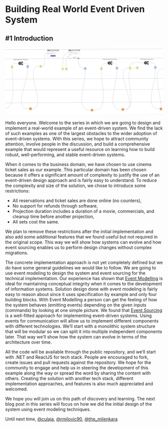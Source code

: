 # Building Real World Event Driven System
## #1 Introduction

![alt text for screen readers](./resources/1-intro.jpg "Event Modeling in action")

Hello everyone. Welcome to the series in which we are going to design and implement a real-world example of an event-driven system.
We find the lack of such examples as one of the largest obstacles to the wider adoption of event-driven systems.
With this series, we hope to attract community attention, involve people in the discussion, and build a comprehensive example that would represent a useful resource on learning how to build robust, well-performing, and stable event-driven systems.

When it comes to the business domain, we have chosen to use cinema ticket sales as our example.
This particular domain has been chosen because it offers a significant amount of complexity to justify the use of an event-driven design approach and is fairly easy to understand.
To reduce the complexity and size of the solution, we chose to introduce some restrictions:
- All reservations and ticket sales are done online (no counters),
- No support for refunds through software,
- Projection duration includes a duration of a movie, commercials, and cleanup time before another projection,
- All sets cost the same.

We plan to remove these restrictions after the initial implementation and also add some additional features that we found useful but not required in the original scope.
This way we will show how systems can evolve and how event sourcing enables us to perform design changes without complex migrations.

The concrete implementation approach is not yet completely defined but we do have some general guidelines we would like to follow.
We are going to use event modeling to design the system and event sourcing for the technical implementation.
Our experience has shown that [Event Modelling](https://eventmodeling.org/) is ideal for maintaining conceptual integrity when it comes to the development of information systems.
Solution design done with event modeling is fairly easy to reason about since it uses specification by example and only four building blocks.
With Event Modelling a person can get the feeling of how the system behaves (emitting events) depending on the given inputs (commands) by looking at one simple picture.
We found that [Event Sourcing](https://docs.microsoft.com/en-us/azure/architecture/patterns/event-sourcing) is a well-fitted approach for implementing event-driven systems.
Using events for communication will allow us to implement different components with different technologies.
We’ll start with a monolithic system structure that will be modular so we can split it into multiple independent components later.
That way we’ll show how the system can evolve in terms of the architecture over time.

All the code will be available through the public repository, and we’ll start with .NET and ReactJS for tech stack.
People are encouraged to fork, create issues and pull requests against the repository.
We hope for the community to engage and help us in steering the development of this example along the way or spread the word by sharing the content with others.
Creating the solution with another tech stack, different implementation approaches, and features is also much appreciated and welcomed.

We hope you will join us on this path of discovery and learning.
The next blog post in this series will focus on how we did the initial design of the system using event modeling techniques.

Until next time,
[@culaja](https://twitter.com/culaja), [@rmilovic90](https://twitter.com/RMilovic90), [@the_milenkara](https://twitter.com/the_milenkara)
